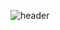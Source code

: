 ![header](https://wild-boha.vercel.app/api?type=waving&color=58A6FF&height=300&section=header&text=capsule%20render&fontSize=90)
<!--
**wild-boha/wild-boha** is a ✨ _special_ ✨ repository because its `README.md` (this file) appears on your GitHub profile.

Here are some ideas to get you started:

- 🔭 I’m currently working on ...
- 🌱 I’m currently learning ...
- 👯 I’m looking to collaborate on ...
- 🤔 I’m looking for help with ...
- 💬 Ask me about ...
- 📫 How to reach me: ...
- 😄 Pronouns: ...
- ⚡ Fun fact: ...
-->
